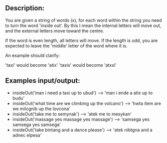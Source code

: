 ## Description:
You are given a string of words (x), for each word within the string you need to turn the word 'inside out'. By this I mean the internal letters will move out, and the external letters move toward the centre.

If the word is even length, all letters will move. If the length is odd, you are expected to leave the 'middle' letter of the word where it is.

An example should clarify:

'taxi' would become 'atix' 'taxis' would become 'atxsi'

## Examples input/output:
- insideOut('man i need a taxi up to ubud') --> 'man i ende a atix up to budu'
- insideOut('what time are we climbing up the volcano') --> 'hwta item are we milcgnib up the lovcona'
- insideOut('take me to semynak') --> 'atek me to mesykan'
- insideOut('massage yes massage yes massage') --> 'samsega yes samsega yes samsega'
- insideOut('take bintang and a dance please') --> 'atek nibtgna and a adnec elpesa'